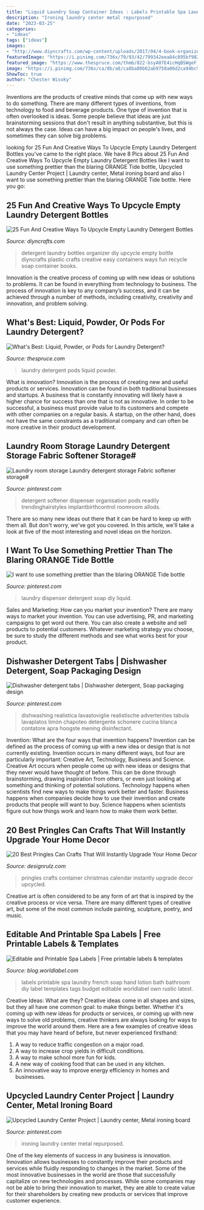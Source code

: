 ```yaml
---
title: "Liquid Laundry Soap Container Ideas : Labels Printable Spa Laundry French Soap Hand Lotion Bath Bathroom Diy Label Templates Tags Budget Editable Worldlabel Own Rustic Latest"
description: "Ironing laundry center metal repurposed"
date: "2023-03-25"
categories:
- "ideas"
tags: ["ideas"]
images:
- "http://www.diyncrafts.com/wp-content/uploads/2017/04/4-book-organizer.jpg"
featuredImage: "https://i.pinimg.com/736x/79/93/42/799342eea84c895bf98281ab3b402802.jpg"
featured_image: "https://www.thespruce.com/thmb/822-bsyA07E4icHqBSWgeF_fUO0=/6325x4217/filters:fill(auto,1)/the-best-laundry-detergent-4126598-01-b962232592e54fa98d777460664b4da5.jpg"
image: "https://i.pinimg.com/736x/ca/8b/a8/ca8ba80b62ab9758a06d2ca94bc9e2c9.jpg"
ShowToc: true
author: "Chester Wisoky"
---
```



Inventions are the products of creative minds that come up with new ways to do something. There are many different types of inventions, from technology to food and beverage products. One type of invention that is often overlooked is ideas. Some people believe that ideas are just brainstorming sessions that don't result in anything substantive, but this is not always the case. Ideas can have a big impact on people's lives, and sometimes they can solve big problems.

	

		
looking for 25 Fun And Creative Ways To Upcycle Empty Laundry Detergent Bottles you've came to the right place. We have 8 Pics about 25 Fun And Creative Ways To Upcycle Empty Laundry Detergent Bottles like I want to use something prettier than the blaring ORANGE Tide bottle, Upcycled Laundry Center Project | Laundry center, Metal ironing board and also I want to use something prettier than the blaring ORANGE Tide bottle. Here you go:
		
    
## 25 Fun And Creative Ways To Upcycle Empty Laundry Detergent Bottles

<img loading=lazy src="http://www.diyncrafts.com/wp-content/uploads/2017/04/4-book-organizer.jpg" onerror="this.onerror=null;this.src='https://tse1.mm.bing.net/th?id=OIP.dOsiJL6_BF0uORq2xPvZEQHaKn&amp;pid=15.1';" alt="25 Fun And Creative Ways To Upcycle Empty Laundry Detergent Bottles">

_Source: diyncrafts.com_

>detergent laundry bottles organizer diy upcycle empty bottle diyncrafts plastic crafts creative easy containers ways fun recycle soap container books. 

	

Innovation is the creative process of coming up with new ideas or solutions to problems. It can be found in everything from technology to business. The process of innovation is key to any company’s success, and it can be achieved through a number of methods, including creativity, creativity and innovation, and problem solving.

    
## What&#039;s Best: Liquid, Powder, Or Pods For Laundry Detergent?

<img loading=lazy src="https://www.thespruce.com/thmb/822-bsyA07E4icHqBSWgeF_fUO0=/6325x4217/filters:fill(auto,1)/the-best-laundry-detergent-4126598-01-b962232592e54fa98d777460664b4da5.jpg" onerror="this.onerror=null;this.src='https://tse3.mm.bing.net/th?id=OIP._sqZEx8JKavZJ7zdePnZpwHaE8&amp;pid=15.1';" alt="What&#039;s Best: Liquid, Powder, or Pods for Laundry Detergent?">

_Source: thespruce.com_

>laundry detergent pods liquid powder. 

	

What is innovation?
Innovation is the process of creating new and useful products or services. Innovation can be found in both traditional businesses and startups. A business that is constantly innovating will likely have a higher chance for success than one that is not as innovative. In order to be successful, a business must provide value to its customers and compete with other companies on a regular basis. A startup, on the other hand, does not have the same constraints as a traditional company and can often be more creative in their product development.

    
## Laundry Room Storage Laundry Detergent Storage Fabric Softener Storage#

<img loading=lazy src="https://i.pinimg.com/736x/79/93/42/799342eea84c895bf98281ab3b402802.jpg" onerror="this.onerror=null;this.src='https://tse4.mm.bing.net/th?id=OIP.jncuQyTCFJw2MaUZJBue_AHaNL&amp;pid=15.1';" alt="Laundry room storage Laundry detergent storage Fabric softener storage#">

_Source: pinterest.com_

>detergent softener dispenser organisation pods readily trendinghairstyles implantbirthcontrol roomroom allods. 

	

There are so many new ideas out there that it can be hard to keep up with them all. But don't worry, we've got you covered. In this article, we'll take a look at five of the most interesting and novel ideas on the horizon.

    
## I Want To Use Something Prettier Than The Blaring ORANGE Tide Bottle

<img loading=lazy src="https://i.pinimg.com/originals/a4/37/9a/a4379af24d13272ed5d32b92de5eda47.jpg" onerror="this.onerror=null;this.src='https://tse1.mm.bing.net/th?id=OIP.H-pN9ANNrgMWiA6D2ntGCgHaGI&amp;pid=15.1';" alt="I want to use something prettier than the blaring ORANGE Tide bottle">

_Source: pinterest.com_

>laundry dispenser detergent soap diy liquid. 

	

Sales and Marketing: How can you market your invention?
There are many ways to market your invention. You can use advertising, PR, and marketing campaigns to get word out there. You can also create a website and sell products to potential customers. Whatever marketing strategy you choose, be sure to study the different methods and see what works best for your product.

    
## Dishwasher Detergent Tabs | Dishwasher Detergent, Soap Packaging Design

<img loading=lazy src="https://i.pinimg.com/736x/ca/8b/a8/ca8ba80b62ab9758a06d2ca94bc9e2c9.jpg" onerror="this.onerror=null;this.src='https://tse1.mm.bing.net/th?id=OIP.8FVHc0PuIik95nQy521F0gHaK3&amp;pid=15.1';" alt="Dishwasher detergent tabs | Dishwasher detergent, Soap packaging design">

_Source: pinterest.com_

>dishwashing realistica lavastoviglie realistische advertenties tabula lavaplatos limón chapoteo detergente schonere cucina blanca contatore apra hoogste mening disinfectant. 

	

Invention: What are the four ways that invention happens?
Invention can be defined as the process of coming up with a new idea or design that is not currently existing. Invention occurs in many different ways, but four are particularly important: Creative Art, Technology, Business and Science. 
Creative Art occurs when people come up with new ideas or designs that they never would have thought of before. This can be done through brainstorming, drawing inspiration from others, or even just looking at something and thinking of potential solutions. Technology happens when scientists find new ways to make things work better and faster. Business happens when companies decide how to use their invention and create products that people will want to buy. Science happens when scientists figure out how things work and learn how to make them work better.

    
## 20 Best Pringles Can Crafts That Will Instantly Upgrade Your Home Decor

<img loading=lazy src="https://cdn.designrulz.com/wp-content/uploads/2017/08/avent-christmas-calendar.jpg" onerror="this.onerror=null;this.src='https://tse2.mm.bing.net/th?id=OIP.Cz2txChsBRWDdKf5i4M2WAHaJ4&amp;pid=15.1';" alt="20 Best Pringles Can Crafts That Will Instantly Upgrade Your Home Decor">

_Source: designrulz.com_

>pringles crafts container christmas calendar instantly upgrade decor upcycled. 

	

Creative art is often considered to be any form of art that is inspired by the creative process or vice versa. There are many different types of creative art, but some of the most common include painting, sculpture, poetry, and music.

    
## Editable And Printable Spa Labels | Free Printable Labels &amp; Templates

<img loading=lazy src="https://blog.worldlabel.com/wp-content/myfiles/2014/09/Hand_Soap_Lotion_Labels_Printable.jpg" onerror="this.onerror=null;this.src='https://tse1.mm.bing.net/th?id=OIP.jM_HXZ5pb09BXk4oOvZgsQHaIn&amp;pid=15.1';" alt="Editable and Printable Spa Labels | Free printable labels &amp; templates">

_Source: blog.worldlabel.com_

>labels printable spa laundry french soap hand lotion bath bathroom diy label templates tags budget editable worldlabel own rustic latest. 

	

Creative Ideas: What are they?
Creative ideas come in all shapes and sizes, but they all have one common goal: to make things better. Whether it's coming up with new ideas for products or services, or coming up with new ways to solve old problems, creative thinkers are always looking for ways to improve the world around them. Here are a few examples of creative ideas that you may have heard of before, but never experienced firsthand: 
1. A way to reduce traffic congestion on a major road.
2. A way to increase crop yields in difficult conditions.
3. A way to make school more fun for kids.
4. A new way of cooking food that can be used in any kitchen.
5. An innovative way to improve energy efficiency in homes and businesses.

    
## Upcycled Laundry Center Project | Laundry Center, Metal Ironing Board

<img loading=lazy src="https://i.pinimg.com/originals/43/69/58/43695824f09ba2344f3cc5b09ea75aa5.jpg" onerror="this.onerror=null;this.src='https://tse3.mm.bing.net/th?id=OIP.k_rLFnrFD4Dk4nm7jlFVYgAAAA&amp;pid=15.1';" alt="Upcycled Laundry Center Project | Laundry center, Metal ironing board">

_Source: pinterest.com_

>ironing laundry center metal repurposed. 

	

One of the key elements of success in any business is innovation. Innovation allows businesses to constantly improve their products and services while fluidly responding to changes in the market. Some of the most innovative businesses in the world are those that successfully capitalize on new technologies and processes. While some companies may not be able to bring their innovation to market, they are able to create value for their shareholders by creating new products or services that improve customer experience.


